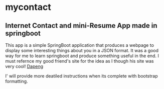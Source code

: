 # mycontact
## Internet Contact and mini-Resume App made in springboot
This app is a simple SpringBoot application that produces a webpage to display some interesting things about you in a JSON format. 
It was a good way for me to learn springboot and produce something useful in the end. 
I must refernce my good friend's site for the idea as I though his site was very cool! 
[Dapeng](http://www.verydapeng.com)

I' will provide more deatiled instructions when its complete with bootstrap formatting.

